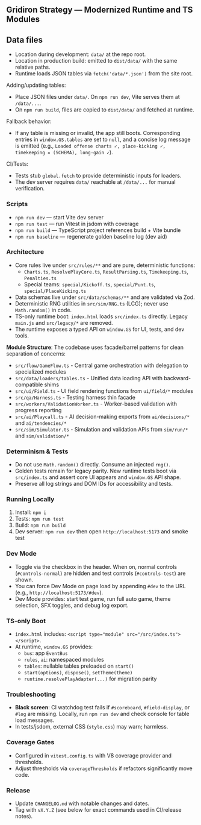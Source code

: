 ## Gridiron Strategy — Modernized Runtime and TS Modules

## Data files

- Location during development: `data/` at the repo root.
- Location in production build: emitted to `dist/data/` with the same relative paths.
- Runtime loads JSON tables via `fetch('data/*.json')` from the site root.

Adding/updating tables:
- Place JSON files under `data/`. On `npm run dev`, Vite serves them at `/data/...`.
- On `npm run build`, files are copied to `dist/data/` and fetched at runtime.

Fallback behavior:
- If any table is missing or invalid, the app still boots. Corresponding entries in `window.GS.tables` are set to `null`, and a concise log message is emitted (e.g., `Loaded offense charts ✓, place-kicking ✓, timekeeping ✕ (SCHEMA), long-gain ✓`).

CI/Tests:
- Tests stub `global.fetch` to provide deterministic inputs for loaders.
- The dev server requires `data/` reachable at `/data/...` for manual verification.

### Scripts
- `npm run dev` — start Vite dev server
- `npm run test` — run Vitest in jsdom with coverage
- `npm run build` — TypeScript project references build + Vite bundle
- `npm run baseline` — regenerate golden baseline log (dev aid)

### Architecture
- Core rules live under `src/rules/**` and are pure, deterministic functions:
  - `Charts.ts`, `ResolvePlayCore.ts`, `ResultParsing.ts`, `Timekeeping.ts`, `Penalties.ts`
  - Special teams: `special/Kickoff.ts`, `special/Punt.ts`, `special/PlaceKicking.ts`
- Data schemas live under `src/data/schemas/**` and are validated via Zod.
- Deterministic RNG utilities in `src/sim/RNG.ts` (LCG); never use `Math.random()` in code.
- TS-only runtime boot: `index.html` loads `src/index.ts` directly. Legacy `main.js` and `src/legacy/*` are removed.
- The runtime exposes a typed API on `window.GS` for UI, tests, and dev tools.

**Module Structure**: The codebase uses facade/barrel patterns for clean separation of concerns:
- `src/flow/GameFlow.ts` - Central game orchestration with delegation to specialized modules
- `src/data/loaders/tables.ts` - Unified data loading API with backward-compatible shims
- `src/ui/Field.ts` - UI field rendering functions from `ui/field/*` modules
- `src/qa/Harness.ts` - Testing harness thin facade
- `src/workers/ValidationWorker.ts` - Worker-based validation with progress reporting
- `src/ai/Playcall.ts` - AI decision-making exports from `ai/decisions/*` and `ai/tendencies/*`
- `src/sim/Simulator.ts` - Simulation and validation APIs from `sim/run/*` and `sim/validation/*`

### Determinism & Tests
- Do not use `Math.random()` directly. Consume an injected `rng()`.
- Golden tests remain for legacy parity. New runtime tests boot via `src/index.ts` and assert core UI appears and `window.GS` API shape.
- Preserve all log strings and DOM IDs for accessibility and tests.

### Running Locally
1) Install: `npm i`
2) Tests: `npm run test`
3) Build: `npm run build`
4) Dev server: `npm run dev` then open `http://localhost:5173` and smoke test

### Dev Mode
- Toggle via the checkbox in the header. When on, normal controls (`#controls-normal`) are hidden and test controls (`#controls-test`) are shown.
- You can force Dev Mode on page load by appending `#dev` to the URL (e.g., `http://localhost:5173/#dev`).
- Dev Mode provides: start test game, run full auto game, theme selection, SFX toggles, and debug log export.

### TS-only Boot
- `index.html` includes: `<script type="module" src="/src/index.ts"></script>`.
- At runtime, `window.GS` provides:
  - `bus`: app `EventBus`
  - `rules`, `ai`: namespaced modules
  - `tables`: nullable tables preloaded on `start()`
  - `start(options)`, `dispose()`, `setTheme(theme)`
  - `runtime.resolvePlayAdapter(...)` for migration parity

### Troubleshooting
- **Black screen**: CI watchdog test fails if `#scoreboard`, `#field-display`, or `#log` are missing. Locally, run `npm run dev` and check console for table load messages.
- In tests/jsdom, external CSS (`style.css`) may warn; harmless.

### Coverage Gates
- Configured in `vitest.config.ts` with V8 coverage provider and thresholds.
- Adjust thresholds via `coverageThresholds` if refactors significantly move code.

### Release
- Update `CHANGELOG.md` with notable changes and dates.
- Tag with `vX.Y.Z` (see below for exact commands used in CI/release notes).



